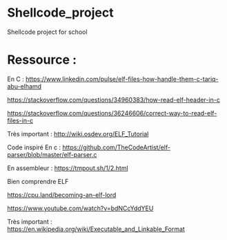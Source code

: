 # Shellcode_project
Shellcode project for school



# Ressource : 

En C : 
https://www.linkedin.com/pulse/elf-files-how-handle-them-c-tariq-abu-elhamd 

https://stackoverflow.com/questions/34960383/how-read-elf-header-in-c

https://stackoverflow.com/questions/36246606/correct-way-to-read-elf-files-in-c

Très important : 
http://wiki.osdev.org/ELF_Tutorial

Code inspiré
En c : https://github.com/TheCodeArtist/elf-parser/blob/master/elf-parser.c

En assembleur : https://tmpout.sh/1/2.html

Bien comprendre ELF 

https://cpu.land/becoming-an-elf-lord

https://www.youtube.com/watch?v=bdNCcYddYEU

Très important : 
https://en.wikipedia.org/wiki/Executable_and_Linkable_Format
